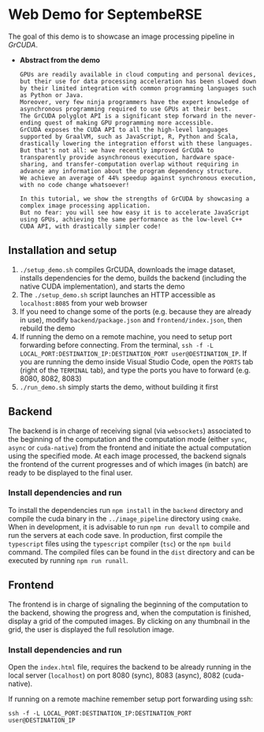 # Web Demo for SeptembeRSE
The goal of this demo is to showcase an image processing pipeline in _GrCUDA_.

* **Abstract from the demo**
    ```
    GPUs are readily available in cloud computing and personal devices, but their use for data processing acceleration has been slowed down by their limited integration with common programming languages such as Python or Java.
    Moreover, very few ninja programmers have the expert knowledge of asynchronous programming required to use GPUs at their best.
    The GrCUDA polyglot API is a significant step forward in the never-ending quest of making GPU programming more accessible. 
    GrCUDA exposes the CUDA API to all the high-level languages supported by GraalVM, such as JavaScript, R, Python and Scala, drastically lowering the integration efforst with these languages.
    But that's not all: we have recently improved GrCUDA to transparently provide asynchronous execution, hardware space-sharing, and transfer-computation overlap without requiring in advance any information about the program dependency structure.
    We achieve an average of 44% speedup against synchronous execution, with no code change whatsoever!

    In this tutorial, we show the strengths of GrCUDA by showcasing a complex image processing application.
    But no fear: you will see how easy it is to accelerate JavaScript using GPUs, achieving the same performance as the low-level C++ CUDA API, with drastically simpler code!
    ```
 
## Installation and setup

1. `./setup_demo.sh` compiles GrCUDA, downloads the image dataset, installs dependencies for the demo, builds the backend (including the native CUDA implementation), and starts the demo
2. The `./setup_demo.sh` script launches an HTTP accessible as `localhost:8085` from your web browser
3. If you need to change some of the ports (e.g. because they are already in use), modify `backend/package.json` and `frontend/index.json`, then rebuild the demo
4. If running the demo on a remote machine, you need to setup port forwarding before connecting. From the terminal, `ssh -f -L LOCAL_PORT:DESTINATION_IP:DESTINATION_PORT user@DESTINATION_IP`. If you are running the demo inside Visual Studio Code, open the `PORTS` tab (right of the `TERMINAL` tab), and type the ports you have to forward (e.g. 8080, 8082, 8083)
5. `./run_demo.sh` simply starts the demo, without building it first

## Backend
The backend is in charge of receiving signal (via `websockets`) associated to the beginning of the computation and the computation mode (either `sync`, `async` or `cuda-native`) from the frontend and initiate the actual computation using the specified mode.
At each image processed, the backend signals the frontend of the current progresses and of which images (in batch) are ready to be displayed to the final user.

### Install dependencies and run
To install the dependencies run `npm install` in the `backend` directory and compile the cuda binary in the `../image_pipeline` directory using `cmake`.
When in development, it is advisable to run `npm run devall` to compile and run the servers at each code save.
In production, first compile the `typescript` files using the `typescript` compiler (`tsc`) or the `npm build` command. The compiled files can be found in the `dist` directory and can be executed by running `npm run runall`.

## Frontend
The frontend is in charge of signaling the beginning of the computation to the backend, showing the progress and, when the computation is finished, display a grid of the computed images. By clicking on any thumbnail in the grid, the user is displayed the full resolution image.

### Install dependencies and run
Open the `index.html` file, requires the backend to be already running in the local server (`localhost`) on port 8080 (sync), 8083 (async), 8082 (cuda-native).

If running on a remote machine remember setup port forwarding using ssh: 
```
ssh -f -L LOCAL_PORT:DESTINATION_IP:DESTINATION_PORT user@DESTINATION_IP
```